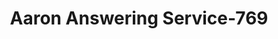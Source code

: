 ---
f_zip-code: 33168
f_state-code: FL
title: Aaron Answering Service-769
f_phone: 305-688-1400
f_city-only: Miami
f_address: 12587 Northwest 7Th Avenue North Miami
f_location-unique-id: '769'
slug: aaron-answering-service-769
updated-on: '2024-05-30T13:46:58.046Z'
created-on: '2024-05-30T13:36:59.803Z'
published-on: '2024-05-30T13:54:32.469Z'
f_city-state: cms/city/miami-fl.md
f_company: cms/company/aaron-answering-service.md
f_state: cms/state/florida.md
layout: '[payday-loan].html'
tags: payday-loan
---